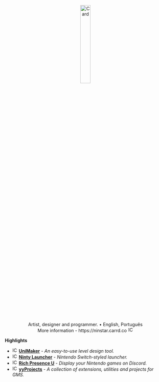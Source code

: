 <p align="center"><img alt="Card" src="https://i.imgur.com/D0k4DCf.png" width="25%"></p>

<p align="center">Artist, designer and programmer. • English, Português
<br>More information - https://ninstar.carrd.co <img alt="ICO" src="https://i.imgur.com/zWSCOPy.png" height="16"></p>

**Highlights**
- <img alt="ICO" src="https://i.imgur.com/TnFhaFd.png" width="16"> **[UniMaker](https://github.com/ninstar/UniMaker)** - *An easy-to-use level design tool.*
- <img alt="ICO" src="https://i.imgur.com/f6WRKFL.png" width="16"> **[Ninty Launcher](https://github.com/ninstar/Ninty-Launcher)** - *Nintendo Switch-styled launcher.*
- <img alt="ICO" src="https://i.imgur.com/fyDN9sd.png" width="16"> **[Rich Presence U](https://github.com/ninstar/Rich-Presence-U)** - *Display your Nintendo games on Discord.*
- <img alt="ICO" src="https://i.imgur.com/yaf2SCM.png" width="16"> **[yyProjects](https://github.com/ninstar/yyProjects)** - *A collection of extensions, utilities and projects for GMS.*

